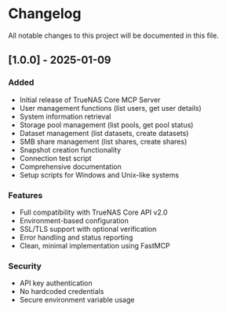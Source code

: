 # Changelog

All notable changes to this project will be documented in this file.

## [1.0.0] - 2025-01-09

### Added
- Initial release of TrueNAS Core MCP Server
- User management functions (list users, get user details)
- System information retrieval
- Storage pool management (list pools, get pool status)
- Dataset management (list datasets, create datasets)
- SMB share management (list shares, create shares)
- Snapshot creation functionality
- Connection test script
- Comprehensive documentation
- Setup scripts for Windows and Unix-like systems

### Features
- Full compatibility with TrueNAS Core API v2.0
- Environment-based configuration
- SSL/TLS support with optional verification
- Error handling and status reporting
- Clean, minimal implementation using FastMCP

### Security
- API key authentication
- No hardcoded credentials
- Secure environment variable usage
